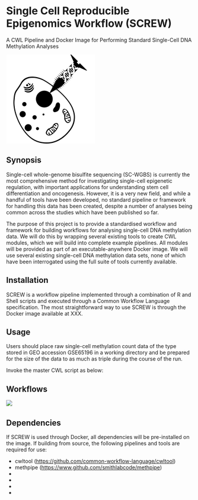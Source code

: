 # Single Cell Reproducible Epigenomics Workflow (SCREW)

A CWL Pipeline and Docker Image for Performing Standard Single-Cell DNA Methylation Analyses

![](logo_design/screw_logo_240.png)

## Synopsis

Single-cell whole-genome bisulfite sequencing (SC-WGBS) is currently the most comprehensive method for investigating single-cell epigenetic regulation, with important applications for understanding stem cell differentiation and oncogenesis. However, it is a very new field, and while a handful of tools have been developed, no standard pipeline or framework for handling this data has been created, despite a number of analyses being common across the studies which have been published so far.

The purpose of this project is to provide a standardised workflow and framework for building workflows for analysing single-cell DNA methylation data. We will do this by wrapping several existing tools to create CWL modules, which we will build into complete example pipelines. All modules will be provided as part of an executable-anywhere Docker image. We will use several existing single-cell DNA methylation data sets, none of which have been interrogated using the full suite of tools currently available.

## Installation

SCREW is a workflow pipeline implemented through a combination of R and Shell scripts and executed through a Common Workflow Language specification. The most straightforward way to use SCREW is through the Docker image available at XXX.

## Usage

Users should place raw single-cell methylation count data of the type stored in GEO accession GSE65196 in a working directory and be prepared for the size of the data to as much as triple during the course of the run.

Invoke the master CWL script as below:

## Workflows
![](planning/hackathon_results.png)

## Dependencies

If SCREW is used through Docker, all dependencies will be pre-installed on the image. If building from source, the following pipelines and tools are required for use:

+ cwltool (https://github.com/common-workflow-language/cwltool)
+ methpipe (https://www.github.com/smithlabcode/methpipe)
+
+
+
+
